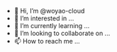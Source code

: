 - 👋 Hi, I’m @woyao-cloud
- 👀 I’m interested in ...
- 🌱 I’m currently learning ...
- 💞️ I’m looking to collaborate on ...
- 📫 How to reach me ...

<!---
woyao-cloud/woyao-cloud is a ✨ special ✨ repository because its `README.md` (this file) appears on your GitHub profile.
You can click the Preview link to take a look at your changes.
--->
